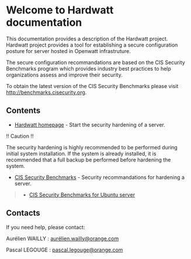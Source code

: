 # Welcome to Hardwatt documentation


This documentation provides a description of the Hardwatt project. Hardwatt project provides a tool for establishing a secure configuration posture for server hosted in Openwatt infrastruture.

The secure configuration recommandations are based on the 
CIS Security Benchmarks program which provides industry best practices to help organizations assess and improve their security. 

To obtain the latest version of the CIS Security Benchmarks please visit http://benchmarks.cisecurity.org.

## Contents

* [Hardwatt homepage](www.hardwatt-project.orange.com) - Start the security hardening of a server.

!! Caution !!

The security hardening is highly recommended to be performed during initial system installation. If the system is already installed, it is recommended that a full backup be
performed before hardening the system.


* [CIS Security Benchmarks](http://benchmarks.cisecurity.org) - Security recommandations for hardening a server.

>- [CIS Security Benchmarks for Ubuntu server](CIS_Ubuntu.md)



## Contacts

If you need help, please contact:

Aurélien WAILLY : aurélien.wailly@orange.com

Pascal LEGOUGE : pascal.legouge@orange.com
